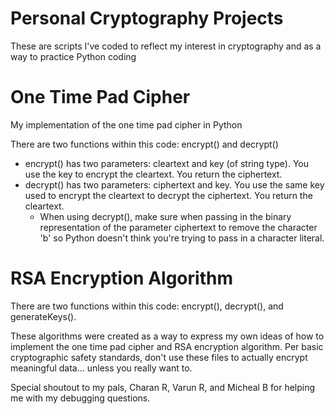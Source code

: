# Personal Cryptography Projects
These are scripts I've coded to reflect my interest in cryptography and as a way to practice Python coding

# One Time Pad Cipher
My implementation of the one time pad cipher in Python

There are two functions within this code: encrypt() and decrypt()
  - encrypt() has two parameters: cleartext and key (of string type). You use the key to encrypt the cleartext. You return the ciphertext.
  - decrypt() has two parameters: ciphertext and key. You use the same key used to encrypt the cleartext to decrypt the ciphertext. You return the cleartext.
    - When using decrypt(), make sure when passing in the binary representation of the parameter ciphertext to remove the character 'b' so Python doesn't think you're trying to pass in a character literal.

# RSA Encryption Algorithm
There are two functions within this code: encrypt(), decrypt(), and generateKeys().

These algorithms were created as a way to express my own ideas of how to implement the one time pad cipher and RSA encryption algorithm. Per basic cryptographic safety standards, don't use these files to actually encrypt meaningful data... unless you really want to.

Special shoutout to my pals, Charan R, Varun R, and Micheal B for helping me with my debugging questions.
